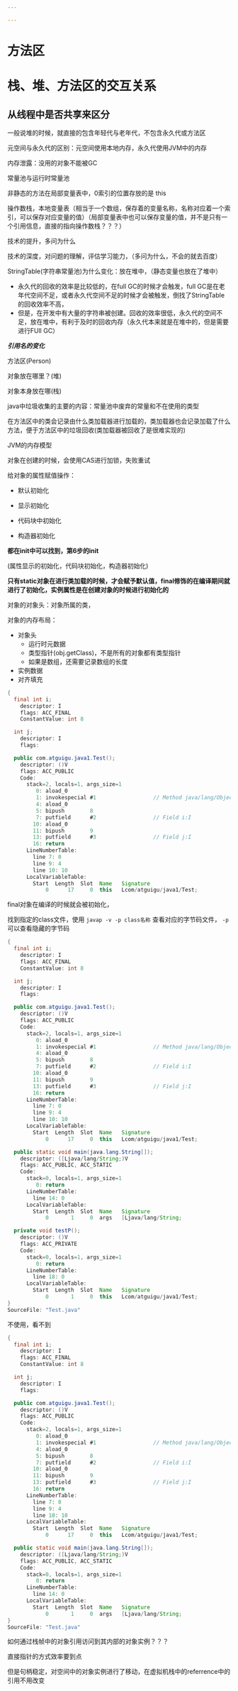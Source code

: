 ```yaml
---

---
```


# 方法区



# 栈、堆、方法区的交互关系

## 从线程中是否共享来区分



一般说堆的时候，就直接的包含年轻代与老年代，不包含永久代或方法区



元空间与永久代的区别：元空间使用本地内存，永久代使用JVM中的内存

内存泄露：没用的对象不能被GC

常量池与运行时常量池

非静态的方法在局部变量表中，0索引的位置存放的是 this

操作数栈，本地变量表（相当于一个数组，保存着的变量名称，名称对应着一个索引，可以保存对应变量的值）（局部变量表中也可以保存变量的值，并不是只有一个引用信息，直接的指向操作数栈？？？）


技术的提升，多问为什么

技术的深度，对问题的理解，评估学习能力，（多问为什么，不会的就去百度）

StringTable(字符串常量池)为什么变化：放在堆中，（静态变量也放在了堆中）

- 永久代的回收的效率是比较低的，在full GC的时候才会触发，full GC是在老年代空间不足，或者永久代空间不足的时候才会被触发，倒找了StringTable的回收效率不高，
- 但是，在开发中有大量的字符串被创建。回收的效率很低，永久代的空间不足，放在堆中，有利于及时的回收内存（永久代本来就是在堆中的，但是需要进行FUll GC）

**_*引用名的变化*_**



方法区(Person)

对象放在哪里？(堆)

对象本身放在哪(栈)





java中垃圾收集的主要的内容：常量池中废弃的常量和不在使用的类型



在方法区中的类会记录由什么类加载器进行加载的，类加载器也会记录加载了什么方法，便于方法区中的垃圾回收(类加载器被回收了是很难实现的)





JVM的内存模型



对象在创建的时候，会使用CAS进行加锁，失败重试



给对象的属性赋值操作： 

- 默认初始化

- 显示初始化
- 代码块中初始化
- 构造器初始化

**都在init中可以找到，第6步的init**

(属性显示的初始化，代码块初始化，构造器初始化)



**只有static对象在进行类加载的时候，才会赋予默认值，final修饰的在编译期间就进行了初始化，实例属性是在创建对象的时候进行初始化的**



对象的对象头：对象所属的类，



对象的内存布局：

- 对象头
  - 运行时元数据
  - 类型指针(obj.getClass)，不是所有的对象都有类型指针
  - 如果是数组，还需要记录数组的长度
- 实例数据
- 对齐填充



```java
{
  final int i;
    descriptor: I
    flags: ACC_FINAL
    ConstantValue: int 8

  int j;
    descriptor: I
    flags:

  public com.atguigu.java1.Test();
    descriptor: ()V
    flags: ACC_PUBLIC
    Code:
      stack=2, locals=1, args_size=1
         0: aload_0
         1: invokespecial #1                  // Method java/lang/Object."<init>":()V
         4: aload_0
         5: bipush        8
         7: putfield      #2                  // Field i:I
        10: aload_0
        11: bipush        9
        13: putfield      #3                  // Field j:I
        16: return
      LineNumberTable:
        line 7: 0
        line 9: 4
        line 10: 10
      LocalVariableTable:
        Start  Length  Slot  Name   Signature
            0      17     0  this   Lcom/atguigu/java1/Test;

```



final对象在编译的时候就会被初始化，

找到指定的class文件，使用 `javap -v -p class名称` 查看对应的字节码文件， `-p`可以查看隐藏的字节码



```java
{
  final int i;
    descriptor: I
    flags: ACC_FINAL
    ConstantValue: int 8

  int j;
    descriptor: I
    flags:

  public com.atguigu.java1.Test();
    descriptor: ()V
    flags: ACC_PUBLIC
    Code:
      stack=2, locals=1, args_size=1
         0: aload_0
         1: invokespecial #1                  // Method java/lang/Object."<init>":()V
         4: aload_0
         5: bipush        8
         7: putfield      #2                  // Field i:I
        10: aload_0
        11: bipush        9
        13: putfield      #3                  // Field j:I
        16: return
      LineNumberTable:
        line 7: 0
        line 9: 4
        line 10: 10
      LocalVariableTable:
        Start  Length  Slot  Name   Signature
            0      17     0  this   Lcom/atguigu/java1/Test;

  public static void main(java.lang.String[]);
    descriptor: ([Ljava/lang/String;)V
    flags: ACC_PUBLIC, ACC_STATIC
    Code:
      stack=0, locals=1, args_size=1
         0: return
      LineNumberTable:
        line 14: 0
      LocalVariableTable:
        Start  Length  Slot  Name   Signature
            0       1     0  args   [Ljava/lang/String;

  private void testP();
    descriptor: ()V
    flags: ACC_PRIVATE
    Code:
      stack=0, locals=1, args_size=1
         0: return
      LineNumberTable:
        line 18: 0
      LocalVariableTable:
        Start  Length  Slot  Name   Signature
            0       1     0  this   Lcom/atguigu/java1/Test;
}
SourceFile: "Test.java"
```

不使用，看不到

```java
{
  final int i;
    descriptor: I
    flags: ACC_FINAL
    ConstantValue: int 8

  int j;
    descriptor: I
    flags:

  public com.atguigu.java1.Test();
    descriptor: ()V
    flags: ACC_PUBLIC
    Code:
      stack=2, locals=1, args_size=1
         0: aload_0
         1: invokespecial #1                  // Method java/lang/Object."<init>":()V
         4: aload_0
         5: bipush        8
         7: putfield      #2                  // Field i:I
        10: aload_0
        11: bipush        9
        13: putfield      #3                  // Field j:I
        16: return
      LineNumberTable:
        line 7: 0
        line 9: 4
        line 10: 10
      LocalVariableTable:
        Start  Length  Slot  Name   Signature
            0      17     0  this   Lcom/atguigu/java1/Test;

  public static void main(java.lang.String[]);
    descriptor: ([Ljava/lang/String;)V
    flags: ACC_PUBLIC, ACC_STATIC
    Code:
      stack=0, locals=1, args_size=1
         0: return
      LineNumberTable:
        line 14: 0
      LocalVariableTable:
        Start  Length  Slot  Name   Signature
            0       1     0  args   [Ljava/lang/String;
}
SourceFile: "Test.java"

```



如何通过栈帧中的对象引用访问到其内部的对象实例？？？

直接指针的方式效率要到点

但是句柄稳定，对空间中的对象实例进行了移动，在虚拟机栈中的referrence中的引用不用改变



